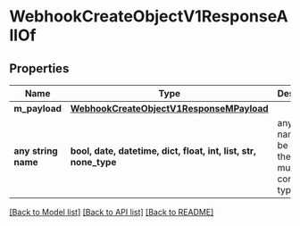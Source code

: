 # WebhookCreateObjectV1ResponseAllOf


## Properties
Name | Type | Description | Notes
------------ | ------------- | ------------- | -------------
**m_payload** | [**WebhookCreateObjectV1ResponseMPayload**](WebhookCreateObjectV1ResponseMPayload.md) |  | 
**any string name** | **bool, date, datetime, dict, float, int, list, str, none_type** | any string name can be used but the value must be the correct type | [optional]

[[Back to Model list]](../README.md#documentation-for-models) [[Back to API list]](../README.md#documentation-for-api-endpoints) [[Back to README]](../README.md)


